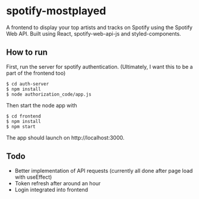 # spotify-mostplayed
A frontend to display your top artists and tracks on Spotify using the Spotify Web API. Built using React, spotify-web-api-js and styled-components.

## How to run
First, run the server for spotify authentication. (Ultimately, I want this to be a part of the frontend too)
    
    $ cd auth-server
    $ npm install
    $ node authorization_code/app.js

Then start the node app with

    $ cd frontend
    $ npm install
    $ npm start

The app should launch on http://localhost:3000.

## Todo
- Better implementation of API requests (currently all done after page load with useEffect)
- Token refresh after around an hour
- Login integrated into frontend